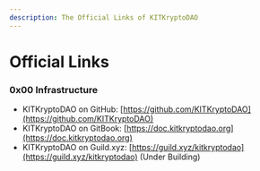 ```yaml
---
description: The Official Links of KITKryptoDAO
---
```


# Official Links

### 0x00 Infrastructure

* KITKryptoDAO on GitHub: [https://github.com/KITKryptoDAO](https://github.com/KITKryptoDAO)
* KITKryptoDAO on GitBook: [https://doc.kitkryptodao.org](https://doc.kitkryptodao.org)
* KITKryptoDAO on Guild.xyz: [https://guild.xyz/kitkryptodao](https://guild.xyz/kitkryptodao) (Under Building)
